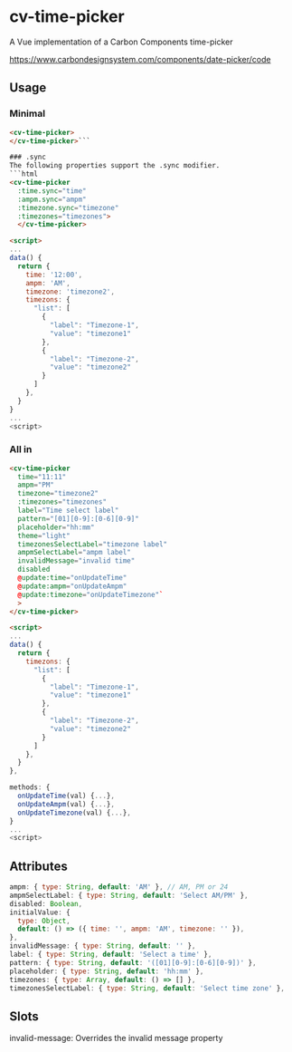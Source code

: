# cv-time-picker

A Vue implementation of a Carbon Components time-picker

https://www.carbondesignsystem.com/components/date-picker/code

## Usage

### Minimal

````html
<cv-time-picker>
</cv-time-picker>```

### .sync
The following properties support the .sync modifier.
```html
<cv-time-picker
  :time.sync="time"
  :ampm.sync="ampm"
  :timezone.sync="timezone"
  :timezones="timezones">
  </cv-time-picker>

<script>
...
data() {
  return {
    time: '12:00',
    ampm: 'AM',
    timezone: 'timezone2',
    timezons: {
      "list": [
        {
          "label": "Timezone-1",
          "value": "timezone1"
        },
        {
          "label": "Timezone-2",
          "value": "timezone2"
        }
      ]
    },
  }
}
...
<script>
````

### All in

```html
<cv-time-picker
  time="11:11"
  ampm="PM"
  timezone="timezone2"
  :timezones="timezones"
  label="Time select label"
  pattern="[01][0-9]:[0-6][0-9]"
  placeholder="hh:mm"
  theme="light"
  timezonesSelectLabel="timezone label"
  ampmSelectLabel="ampm label"
  invalidMessage="invalid time"
  disabled
  @update:time="onUpdateTime"
  @update:ampm="onUpdateAmpm"
  @update:timezone="onUpdateTimezone"`
  >
</cv-time-picker>

<script>
...
data() {
  return {
    timezons: {
      "list": [
        {
          "label": "Timezone-1",
          "value": "timezone1"
        },
        {
          "label": "Timezone-2",
          "value": "timezone2"
        }
      ]
    },
  }
},

methods: {
  onUpdateTime(val) {...},
  onUpdateAmpm(val) {...},
  onUpdateTimezone(val) {...},
}
...
<script>
```

## Attributes

```javascript
ampm: { type: String, default: 'AM' }, // AM, PM or 24
ampmSelectLabel: { type: String, default: 'Select AM/PM' },
disabled: Boolean,
initialValue: {
  type: Object,
  default: () => ({ time: '', ampm: 'AM', timezone: '' }),
},
invalidMessage: { type: String, default: '' },
label: { type: String, default: 'Select a time' },
pattern: { type: String, default: '([01][0-9]:[0-6][0-9])' },
placeholder: { type: String, default: 'hh:mm' },
timezones: { type: Array, default: () => [] },
timezonesSelectLabel: { type: String, default: 'Select time zone' },
```

## Slots

invalid-message: Overrides the invalid message property

